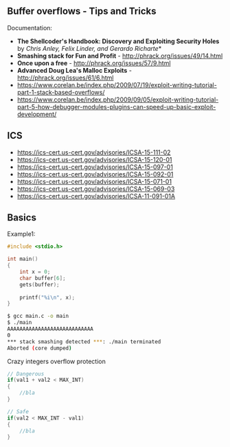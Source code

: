 ## Buffer overflows - Tips and Tricks

Documentation:

* **The Shellcoder's Handbook: Discovery and Exploiting Security Holes** by *Chris Anley, Felix Linder, and Gerardo Richarte**
* **Smashing stack for Fun and Profit** - http://phrack.org/issues/49/14.html
* **Once upon a free** - http://phrack.org/issues/57/9.html
* **Advanced Doug Lea's Malloc Exploits** - http://phrack.org/issues/61/6.html
* https://www.corelan.be/index.php/2009/07/19/exploit-writing-tutorial-part-1-stack-based-overflows/
* https://www.corelan.be/index.php/2009/09/05/exploit-writing-tutorial-part-5-how-debugger-modules-plugins-can-speed-up-basic-exploit-development/

## ICS

  * https://ics-cert.us-cert.gov/advisories/ICSA-15-111-02
  * https://ics-cert.us-cert.gov/advisories/ICSA-15-120-01
  * https://ics-cert.us-cert.gov/advisories/ICSA-15-097-01
  * https://ics-cert.us-cert.gov/advisories/ICSA-15-092-01
  * https://ics-cert.us-cert.gov/advisories/ICSA-15-071-01
  * https://ics-cert.us-cert.gov/advisories/ICSA-15-069-03
  * https://ics-cert.us-cert.gov/advisories/ICSA-11-091-01A


## Basics

Example1:

```CPP
#include <stdio.h>

int main()
{
	int x = 0;
	char buffer[6];
	gets(buffer);
	
	printf("%i\n", x);
}
```

```bash
$ gcc main.c -o main
$ ./main
AAAAAAAAAAAAAAAAAAAAAAAAAAAA
0
*** stack smashing detected ***: ./main terminated
Aborted (core dumped)

```

Crazy integers overflow protection

```CPP
// Dangerous
if(val1 + val2 < MAX_INT)
{
	//bla
}

// Safe
if(val2 < MAX_INT - val1)
{
	//bla
}



```